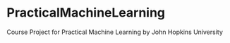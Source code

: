# PracticalMachineLearning
Course Project for Practical Machine Learning by John Hopkins University
